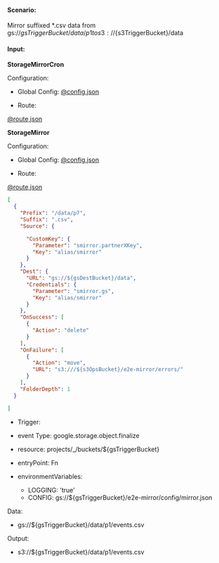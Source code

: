 #### Scenario:

Mirror suffixed *.csv data from gs://${gsTriggerBucket}/data/p1 to s3://${s3TriggerBucket}/data

#### Input:


**StorageMirrorCron**

Configuration:

* Global Config: [@config,json](../../../config/s3Cron.json)

* Route:

[@route,json](routes.json)




**StorageMirror**

Configuration:

* Global Config: [@config,json](../../../config/s3.json)

* Route:

[@route,json](routes.json)
```json
[
  {
    "Prefix": "/data/p7",
    "Suffix": ".csv",
    "Source": {

      "CustomKey": {
        "Parameter": "smirror.partnerXKey",
        "Key": "alias/smirror"
      }
    },
    "Dest": {
      "URL": "gs://${gsDestBucket}/data",
      "Credentials": {
        "Parameter": "smirror.gs",
        "Key": "alias/smirror"
      }
    },
    "OnSuccess": [
      {
        "Action": "delete"
      }
    ],
    "OnFailure": [
      {
        "Action": "move",
        "URL": "s3:///${s3OpsBucket}/e2e-mirror/errors/"
      }
    ],
    "FolderDepth": 1
  }

]
```

* Trigger:

* event Type: google.storage.object.finalize
* resource: projects/_/buckets/${gsTriggerBucket}
* entryPoint: Fn
* environmentVariables:
  - LOGGING: 'true'
  - CONFIG: gs://${gsTriggerBucket}/e2e-mirror/config/mirror.json
 


Data:
- gs://${gsTriggerBucket}/data/p1/events.csv


Output:
- s3://${gsTriggerBucket}/data/p1/events.csv
